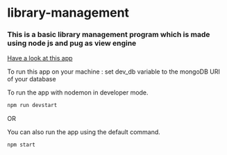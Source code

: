 # library-management 

### This is a basic library management program which is made using node js and pug as view engine

[Have a look at this app](https://mani-lib-manager.herokuapp.com/catalog)

To run this app on your machine : 
set dev_db variable to the mongoDB URI of your database

To run the app with nodemon in developer mode.
```cmd
npm run devstart
```

OR

You can also run the app using the default command.
```cmd
npm start 
```
